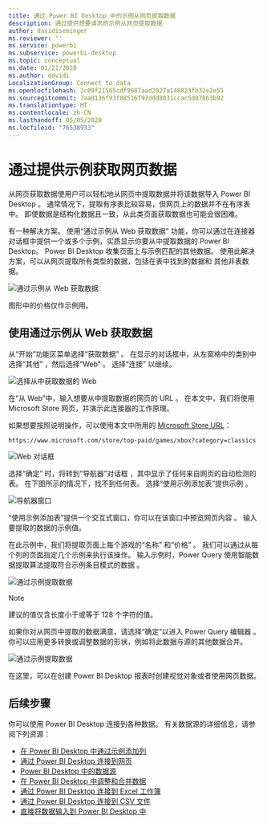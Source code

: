 ```yaml
---
title: 通过 Power BI Desktop 中的示例从网页提取数据
description: 通过提供想要请求的示例从网页提取数据
author: davidiseminger
ms.reviewer: ''
ms.service: powerbi
ms.subservice: powerbi-desktop
ms.topic: conceptual
ms.date: 01/21/2020
ms.author: davidi
LocalizationGroup: Connect to data
ms.openlocfilehash: 2c09f21565cdf9987aad2027a148823fb32e2e55
ms.sourcegitcommit: 7aa0136f93f88516f97ddd8031ccac5d07863b92
ms.translationtype: HT
ms.contentlocale: zh-CN
ms.lasthandoff: 05/05/2020
ms.locfileid: "76538933"
---
```

# <a name="get-webpage-data-by-providing-examples"></a>通过提供示例获取网页数据

从网页获取数据使用户可以轻松地从网页中提取数据并将该数据导入 Power BI Desktop  。 通常情况下，提取有序表比较容易，但网页上的数据并不在有序表中。 即使数据是结构化数据且一致，从此类页面获取数据也可能会很困难。

有一种解决方案。 使用“通过示例从 Web 获取数据”  功能，你可以通过在连接器对话框中提供一个或多个示例，实质显示你要从中提取数据的 Power BI Desktop。 Power BI Desktop 收集页面上与示例匹配的其他数据。 使用此解决方案，可以从网页提取所有类型的数据，包括在表中找到的数据和  其他非表数据。

![通过示例从 Web 获取数据](media/desktop-connect-to-web-by-example/web-by-example_01.png)

图形中的价格仅作示例用。

## <a name="using-get-data-from-web-by-example"></a>使用通过示例从 Web 获取数据

从“开始”功能区菜单选择“获取数据”   。 在显示的对话框中，从左窗格中的类别中选择“其他”  ，然后选择“Web”  。 选择“连接”  以继续。

![选择从中获取数据的 Web](media/desktop-connect-to-web-by-example/web-by-example_03.png)

在“从 Web”中，输入想要从中提取数据的网页的 URL  。 在本文中，我们将使用 Microsoft Store 网页，并演示此连接器的工作原理。

如果想要按照说明操作，可以使用本文中所用的 [Microsoft Store URL](https://www.microsoft.com/store/top-paid/games/xbox?category=classics)：

    https://www.microsoft.com/store/top-paid/games/xbox?category=classics

![Web 对话框](media/desktop-connect-to-web-by-example/web-by-example_04.png)

选择“确定”  时，将转到“导航器”对话框  ，其中显示了任何来自网页的自动检测的表。 在下图所示的情况下，找不到任何表。 选择“使用示例添加表”提供示例  。

![导航器窗口](media/desktop-connect-to-web-by-example/web-by-example_05.png)

“使用示例添加表”提供一个交互式窗口，你可以在该窗口中预览网页内容  。 输入要提取的数据的示例值。

在此示例中，我们将提取页面上每个游戏的“名称”  和“价格”  。 我们可以通过从每个列的页面指定几个示例来执行该操作。 输入示例时，Power Query 使用智能数据提取算法提取符合示例条目模式的数据  。

![通过示例提取数据](media/desktop-connect-to-web-by-example/web-by-example_06.png)

> [!NOTE]
> 建议的值仅含长度小于或等于 128 个字符的值。

如果你对从网页中提取的数据满意，请选择“确定”以进入 Power Query 编辑器  。 你可以应用更多转换或调整数据的形状，例如将此数据与源的其他数据合并。

![通过示例提取数据](media/desktop-connect-to-web-by-example/web-by-example_07.png)

在这里，可以在创建 Power BI Desktop 报表时创建视觉对象或者使用网页数据。

## <a name="next-steps"></a>后续步骤

你可以使用 Power BI Desktop 连接到各种数据。 有关数据源的详细信息，请参阅下列资源：

* [在 Power BI Desktop 中通过示例添加列](desktop-add-column-from-example.md)
* [通过 Power BI Desktop 连接到网页](desktop-connect-to-web.md)
* [Power BI Desktop 中的数据源](desktop-data-sources.md)
* [在 Power BI Desktop 中调整和合并数据](desktop-shape-and-combine-data.md)
* [通过 Power BI Desktop 连接到 Excel 工作簿](desktop-connect-excel.md)
* [通过 Power BI Desktop 连接到 CSV 文件](desktop-connect-csv.md)
* [直接将数据输入到 Power BI Desktop 中](desktop-enter-data-directly-into-desktop.md)

